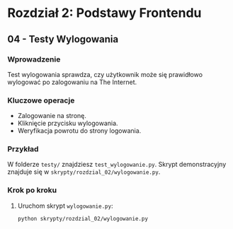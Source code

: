# Rozdział 2: Podstawy Frontendu
## 04 - Testy Wylogowania

### Wprowadzenie
Test wylogowania sprawdza, czy użytkownik może się prawidłowo wylogować po zalogowaniu na The Internet.

### Kluczowe operacje
- Zalogowanie na stronę.
- Kliknięcie przycisku wylogowania.
- Weryfikacja powrotu do strony logowania.

### Przykład
W folderze `testy/` znajdziesz `test_wylogowanie.py`. Skrypt demonstracyjny znajduje się w `skrypty/rozdzial_02/wylogowanie.py`.

### Krok po kroku
1. Uruchom skrypt `wylogowanie.py`:
   ```bash
   python skrypty/rozdzial_02/wylogowanie.py